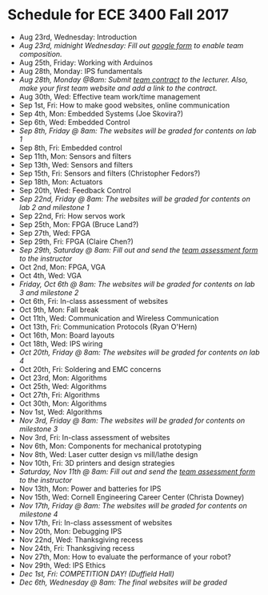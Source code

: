 # Schedule for ECE 3400 Fall 2017

- Aug 23rd, Wednesday: Introduction
- *Aug 23rd, midnight Wednesday: Fill out [google form](https://goo.gl/forms/G54ZCPmXbgT65QS32) to enable team composition.*
- Aug 25th, Friday: Working with Arduinos
- Aug 28th, Monday: IPS fundamentals
- *Aug 28th, Monday @8am: Submit [team contract](./Teamwork/Team_Contract.md) to the lecturer. Also, make your first team website and add a link to the contract.*
- Aug 30th, Wed: Effective team work/time management
- Sep 1st, Fri: How to make good websites, online communication
- Sep 4th, Mon: Embedded Systems (Joe Skovira?)
- Sep 6th, Wed: Embedded Control 
- *Sep 8th, Friday @ 8am: The websites will be graded for contents on lab 1*
- Sep 8th, Fri: Embedded control
- Sep 11th, Mon: Sensors and filters
- Sep 13th, Wed: Sensors and filters
- Sep 15th, Fri: Sensors and filters (Christopher Fedors?)
- Sep 18th, Mon: Actuators
- Sep 20th, Wed: Feedback Control
- *Sep 22nd, Friday @ 8am: The websites will be graded for contents on lab 2 and milestone 1*
- Sep 22nd, Fri: How servos work
- Sep 25th, Mon: FPGA (Bruce Land?)
- Sep 27th, Wed: FPGA
- Sep 29th, Fri: FPGA (Claire Chen?)
- *Sep 29th, Saturday @ 8am: Fill out and send the [team assessment form](./Teamwork/GroupProcess-QualitativePeerSelfEval.docx) to the instructor*
- Oct 2nd, Mon: FPGA, VGA
- Oct 4th, Wed: VGA
- *Friday, Oct 6th @ 8am: The websites will be graded for contents on lab 3 and milestone 2*
- Oct 6th, Fri: In-class assessment of websites
- Oct 9th, Mon: Fall break
- Oct 11th, Wed: Communication and Wireless Communication
- Oct 13th, Fri: Communication Protocols (Ryan O'Hern)
- Oct 16th, Mon: Board layouts
- Oct 18th, Wed: IPS wiring
- *Oct 20th, Friday @ 8am: The websites will be graded for contents on lab 4*
- Oct 20th, Fri: Soldering and EMC concerns
- Oct 23rd, Mon: Algorithms
- Oct 25th, Wed: Algorithms
- Oct 27th, Fri: Algorithms
- Oct 30th, Mon: Algorithms
- Nov 1st, Wed: Algorithms
- *Nov 3rd, Friday @ 8am: The websites will be graded for contents on milestone 3*
- Nov 3rd, Fri: In-class assessment of websites
- Nov 6th, Mon: Components for mechanical prototyping
- Nov 8th, Wed: Laser cutter design vs mill/lathe design
- Nov 10th, Fri: 3D printers and design strategies
- *Saturday, Nov 11th @ 8am: Fill out and send the [team assessment form](./Teamwork/GroupProcess-QualitativePeerSelfEval.docx) to the instructor*
- Nov 13th, Mon: Power and batteries for IPS
- Nov 15th, Wed: Cornell Engineering Career Center (Christa Downey)
- *Nov 17th, Friday @ 8am: The websites will be graded for contents on milestone 4*
- Nov 17th, Fri: In-class assessment of websites
- Nov 20th, Mon: Debugging IPS
- Nov 22nd, Wed: Thanksgiving recess
- Nov 24th, Fri: Thanksgiving recess
- Nov 27th, Mon: How to evaluate the performance of your robot?
- Nov 29th, Wed: IPS Ethics
- *Dec 1st, Fri: COMPETITION DAY! (Duffield Hall)*
- *Dec 6th, Wednesday @ 8am: The final websites will be graded*

